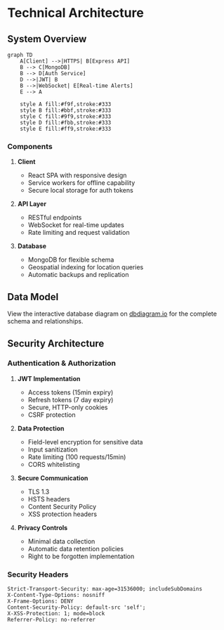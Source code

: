 # Technical Architecture

## System Overview

```mermaid
graph TD
    A[Client] -->|HTTPS| B[Express API]
    B --> C[MongoDB]
    B --> D[Auth Service]
    D -->|JWT| B
    B -->|WebSocket| E[Real-time Alerts]
    E --> A
    
    style A fill:#f9f,stroke:#333
    style B fill:#bbf,stroke:#333
    style C fill:#9f9,stroke:#333
    style D fill:#fbb,stroke:#333
    style E fill:#ff9,stroke:#333
```

### Components
1. **Client**
   - React SPA with responsive design
   - Service workers for offline capability
   - Secure local storage for auth tokens

2. **API Layer**
   - RESTful endpoints
   - WebSocket for real-time updates
   - Rate limiting and request validation

3. **Database**
   - MongoDB for flexible schema
   - Geospatial indexing for location queries
   - Automatic backups and replication

## Data Model

View the interactive database diagram on [dbdiagram.io](https://dbdiagram.io/d) for the complete schema and relationships.

## Security Architecture

### Authentication & Authorization
1. **JWT Implementation**
   - Access tokens (15min expiry)
   - Refresh tokens (7 day expiry)
   - Secure, HTTP-only cookies
   - CSRF protection

2. **Data Protection**
   - Field-level encryption for sensitive data
   - Input sanitization
   - Rate limiting (100 requests/15min)
   - CORS whitelisting

3. **Secure Communication**
   - TLS 1.3
   - HSTS headers
   - Content Security Policy
   - XSS protection headers

4. **Privacy Controls**
   - Minimal data collection
   - Automatic data retention policies
   - Right to be forgotten implementation

### Security Headers
```http
Strict-Transport-Security: max-age=31536000; includeSubDomains
X-Content-Type-Options: nosniff
X-Frame-Options: DENY
Content-Security-Policy: default-src 'self';
X-XSS-Protection: 1; mode=block
Referrer-Policy: no-referrer
```
